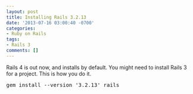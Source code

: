 ```yaml
---
layout: post
title: Installing Rails 3.2.13
date: '2013-07-16 03:00:40 -0700'
categories:
- Ruby on Rails
tags:
- Rails 3
comments: []
---
```

<p>Rails 4 is out now, and installs by default. You might need to install Rails 3 for a project. This is how you do it.</p>
<pre class="brush:shell">gem install --version '3.2.13' rails</pre><br />
 </p>
